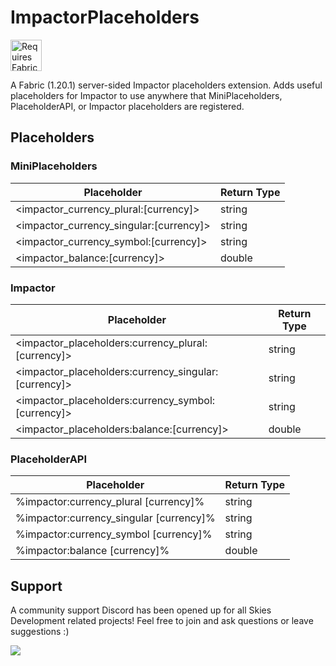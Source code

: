# ImpactorPlaceholders
<img height="50" src="https://camo.githubusercontent.com/a94064bebbf15dfed1fddf70437ea2ac3521ce55ac85650e35137db9de12979d/68747470733a2f2f692e696d6775722e636f6d2f6331444839564c2e706e67" alt="Requires Fabric Kotlin"/>

A Fabric (1.20.1) server-sided Impactor placeholders extension. Adds useful placeholders for Impactor to use anywhere that MiniPlaceholders, PlaceholderAPI, or Impactor placeholders are registered.

## Placeholders
### MiniPlaceholders
| Placeholder                             | Return Type |
| --------------------------------------- | ----------- |
| <impactor_currency_plural:[currency]>   | string      |
| <impactor_currency_singular:[currency]> | string      |
| <impactor_currency_symbol:[currency]>   | string      |
| <impactor_balance:[currency]>           | double      |

### Impactor
| Placeholder                                     | Return Type |
| ----------------------------------------------- | ----------- |
| <impactor_placeholders:currency_plural:[currency]>   | string      |
| <impactor_placeholders:currency_singular:[currency]> | string      |
| <impactor_placeholders:currency_symbol:[currency]>   | string      |
| <impactor_placeholders:balance:[currency]>           | double      |

### PlaceholderAPI
| Placeholder                             | Return Type |
| --------------------------------------- | ----------- |
| %impactor:currency_plural [currency]%   | string      |
| %impactor:currency_singular [currency]% | string      |
| %impactor:currency_symbol [currency]%   | string      |
| %impactor:balance [currency]%           | double      |

## Support
A community support Discord has been opened up for all Skies Development related projects! Feel free to join and ask questions or leave suggestions :)

<a class="discord-widget" href="https://discord.gg/cgBww275Fg" title="Join us on Discord"><img src="https://discordapp.com/api/guilds/1158447623989116980/embed.png?style=banner2"></a>

